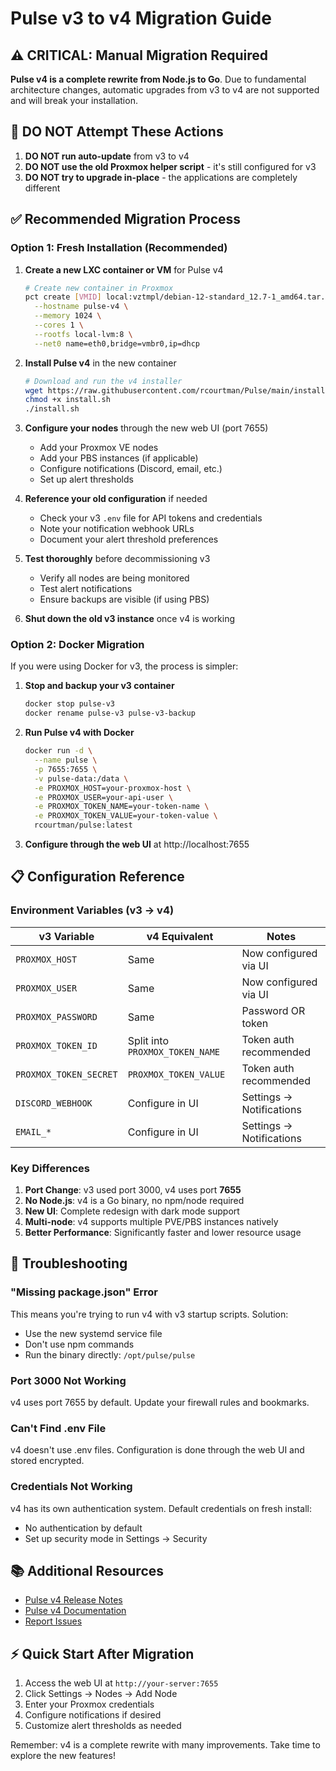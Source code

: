 # Pulse v3 to v4 Migration Guide

## ⚠️ CRITICAL: Manual Migration Required

**Pulse v4 is a complete rewrite from Node.js to Go**. Due to fundamental architecture changes, automatic upgrades from v3 to v4 are not supported and will break your installation.

## 🚫 DO NOT Attempt These Actions

1. **DO NOT run auto-update** from v3 to v4
2. **DO NOT use the old Proxmox helper script** - it's still configured for v3
3. **DO NOT try to upgrade in-place** - the applications are completely different

## ✅ Recommended Migration Process

### Option 1: Fresh Installation (Recommended)

1. **Create a new LXC container or VM** for Pulse v4
   ```bash
   # Create new container in Proxmox
   pct create [VMID] local:vztmpl/debian-12-standard_12.7-1_amd64.tar.zst \
     --hostname pulse-v4 \
     --memory 1024 \
     --cores 1 \
     --rootfs local-lvm:8 \
     --net0 name=eth0,bridge=vmbr0,ip=dhcp
   ```

2. **Install Pulse v4** in the new container
   ```bash
   # Download and run the v4 installer
   wget https://raw.githubusercontent.com/rcourtman/Pulse/main/install.sh
   chmod +x install.sh
   ./install.sh
   ```

3. **Configure your nodes** through the new web UI (port 7655)
   - Add your Proxmox VE nodes
   - Add your PBS instances (if applicable)
   - Configure notifications (Discord, email, etc.)
   - Set up alert thresholds

4. **Reference your old configuration** if needed
   - Check your v3 `.env` file for API tokens and credentials
   - Note your notification webhook URLs
   - Document your alert threshold preferences

5. **Test thoroughly** before decommissioning v3
   - Verify all nodes are being monitored
   - Test alert notifications
   - Ensure backups are visible (if using PBS)

6. **Shut down the old v3 instance** once v4 is working

### Option 2: Docker Migration

If you were using Docker for v3, the process is simpler:

1. **Stop and backup your v3 container**
   ```bash
   docker stop pulse-v3
   docker rename pulse-v3 pulse-v3-backup
   ```

2. **Run Pulse v4 with Docker**
   ```bash
   docker run -d \
     --name pulse \
     -p 7655:7655 \
     -v pulse-data:/data \
     -e PROXMOX_HOST=your-proxmox-host \
     -e PROXMOX_USER=your-api-user \
     -e PROXMOX_TOKEN_NAME=your-token-name \
     -e PROXMOX_TOKEN_VALUE=your-token-value \
     rcourtman/pulse:latest
   ```

3. **Configure through the web UI** at http://localhost:7655

## 📋 Configuration Reference

### Environment Variables (v3 → v4)

| v3 Variable | v4 Equivalent | Notes |
|------------|---------------|-------|
| `PROXMOX_HOST` | Same | Now configured via UI |
| `PROXMOX_USER` | Same | Now configured via UI |
| `PROXMOX_PASSWORD` | Same | Password OR token |
| `PROXMOX_TOKEN_ID` | Split into `PROXMOX_TOKEN_NAME` | Token auth recommended |
| `PROXMOX_TOKEN_SECRET` | `PROXMOX_TOKEN_VALUE` | Token auth recommended |
| `DISCORD_WEBHOOK` | Configure in UI | Settings → Notifications |
| `EMAIL_*` | Configure in UI | Settings → Notifications |

### Key Differences

1. **Port Change**: v3 used port 3000, v4 uses port **7655**
2. **No Node.js**: v4 is a Go binary, no npm/node required
3. **New UI**: Complete redesign with dark mode support
4. **Multi-node**: v4 supports multiple PVE/PBS instances natively
5. **Better Performance**: Significantly faster and lower resource usage

## 🔧 Troubleshooting

### "Missing package.json" Error
This means you're trying to run v4 with v3 startup scripts. Solution:
- Use the new systemd service file
- Don't use npm commands
- Run the binary directly: `/opt/pulse/pulse`

### Port 3000 Not Working
v4 uses port 7655 by default. Update your firewall rules and bookmarks.

### Can't Find .env File
v4 doesn't use .env files. Configuration is done through the web UI and stored encrypted.

### Credentials Not Working
v4 has its own authentication system. Default credentials on fresh install:
- No authentication by default
- Set up security mode in Settings → Security

## 📚 Additional Resources

- [Pulse v4 Release Notes](https://github.com/rcourtman/Pulse/releases/tag/v4.0.0)
- [Pulse v4 Documentation](https://github.com/rcourtman/Pulse#readme)
- [Report Issues](https://github.com/rcourtman/Pulse/issues)

## ⚡ Quick Start After Migration

1. Access the web UI at `http://your-server:7655`
2. Click Settings → Nodes → Add Node
3. Enter your Proxmox credentials
4. Configure notifications if desired
5. Customize alert thresholds as needed

Remember: v4 is a complete rewrite with many improvements. Take time to explore the new features!